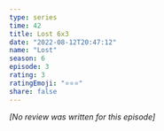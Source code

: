 ```yaml
---
type: series
time: 42
title: Lost 6x3
date: "2022-08-12T20:47:12"
name: "Lost"
season: 6
episode: 3
rating: 3
ratingEmoji: "⭐️⭐️⭐️"
share: false
---
```


*[No review was written for this episode]*